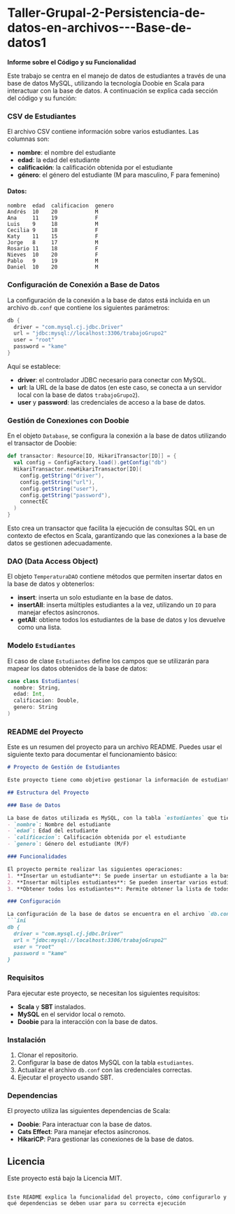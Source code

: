 # Taller-Grupal-2-Persistencia-de-datos-en-archivos---Base-de-datos1
**Informe sobre el Código y su Funcionalidad**

Este trabajo se centra en el manejo de datos de estudiantes a través de una base de datos MySQL, utilizando la tecnología Doobie en Scala para interactuar con la base de datos. A continuación se explica cada sección del código y su función:

### CSV de Estudiantes

El archivo CSV contiene información sobre varios estudiantes. Las columnas son:
- **nombre**: el nombre del estudiante
- **edad**: la edad del estudiante
- **calificación**: la calificación obtenida por el estudiante
- **género**: el género del estudiante (M para masculino, F para femenino)

#### Datos:
```
nombre  edad  calificacion  genero
Andrés  10    20            M
Ana     11    19            F
Luis    9     18            M
Cecilia 9     18            F
Katy    11    15            F
Jorge   8     17            M
Rosario 11    18            F
Nieves  10    20            F
Pablo   9     19            M
Daniel  10    20            M
```

### Configuración de Conexión a Base de Datos

La configuración de la conexión a la base de datos está incluida en un archivo `db.conf` que contiene los siguientes parámetros:
```scala
db {
  driver = "com.mysql.cj.jdbc.Driver"
  url = "jdbc:mysql://localhost:3306/trabajoGrupo2"
  user = "root"
  password = "kame"
}
```
Aquí se establece:
- **driver**: el controlador JDBC necesario para conectar con MySQL.
- **url**: la URL de la base de datos (en este caso, se conecta a un servidor local con la base de datos `trabajoGrupo2`).
- **user** y **password**: las credenciales de acceso a la base de datos.

### Gestión de Conexiones con Doobie

En el objeto `Database`, se configura la conexión a la base de datos utilizando el transactor de Doobie:
```scala
def transactor: Resource[IO, HikariTransactor[IO]] = {
  val config = ConfigFactory.load().getConfig("db")
  HikariTransactor.newHikariTransactor[IO](
    config.getString("driver"),
    config.getString("url"),
    config.getString("user"),
    config.getString("password"),
    connectEC
  )
}
```
Esto crea un transactor que facilita la ejecución de consultas SQL en un contexto de efectos en Scala, garantizando que las conexiones a la base de datos se gestionen adecuadamente.

### DAO (Data Access Object)

El objeto `TemperaturaDAO` contiene métodos que permiten insertar datos en la base de datos y obtenerlos:
- **insert**: inserta un solo estudiante en la base de datos.
- **insertAll**: inserta múltiples estudiantes a la vez, utilizando un `IO` para manejar efectos asíncronos.
- **getAll**: obtiene todos los estudiantes de la base de datos y los devuelve como una lista.

### Modelo `Estudiantes`

El caso de clase `Estudiantes` define los campos que se utilizarán para mapear los datos obtenidos de la base de datos:
```scala
case class Estudiantes(
  nombre: String,
  edad: Int,
  calificacion: Double,
  genero: String
)
```

### README del Proyecto

Este es un resumen del proyecto para un archivo README. Puedes usar el siguiente texto para documentar el funcionamiento básico:

```markdown
# Proyecto de Gestión de Estudiantes

Este proyecto tiene como objetivo gestionar la información de estudiantes mediante una base de datos MySQL. Los datos incluyen el nombre, edad, calificación y género de los estudiantes.

## Estructura del Proyecto

### Base de Datos

La base de datos utilizada es MySQL, con la tabla `estudiantes` que tiene las siguientes columnas:
- `nombre`: Nombre del estudiante
- `edad`: Edad del estudiante
- `calificacion`: Calificación obtenida por el estudiante
- `genero`: Género del estudiante (M/F)

### Funcionalidades

El proyecto permite realizar las siguientes operaciones:
1. **Insertar un estudiante**: Se puede insertar un estudiante a la base de datos.
2. **Insertar múltiples estudiantes**: Se pueden insertar varios estudiantes a la vez.
3. **Obtener todos los estudiantes**: Permite obtener la lista de todos los estudiantes almacenados en la base de datos.

### Configuración

La configuración de la base de datos se encuentra en el archivo `db.conf` y debe incluir los siguientes parámetros:
```ini
db {
  driver = "com.mysql.cj.jdbc.Driver"
  url = "jdbc:mysql://localhost:3306/trabajoGrupo2"
  user = "root"
  password = "kame"
}
```

### Requisitos

Para ejecutar este proyecto, se necesitan los siguientes requisitos:
- **Scala** y **SBT** instalados.
- **MySQL** en el servidor local o remoto.
- **Doobie** para la interacción con la base de datos.

### Instalación

1. Clonar el repositorio.
2. Configurar la base de datos MySQL con la tabla `estudiantes`.
3. Actualizar el archivo `db.conf` con las credenciales correctas.
4. Ejecutar el proyecto usando SBT.

### Dependencias

El proyecto utiliza las siguientes dependencias de Scala:
- **Doobie**: Para interactuar con la base de datos.
- **Cats Effect**: Para manejar efectos asíncronos.
- **HikariCP**: Para gestionar las conexiones de la base de datos.

## Licencia

Este proyecto está bajo la Licencia MIT.
```

Este README explica la funcionalidad del proyecto, cómo configurarlo y qué dependencias se deben usar para su correcta ejecución
